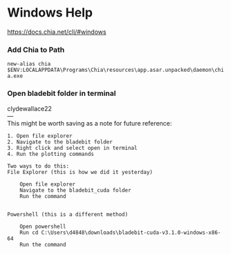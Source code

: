 # Windows Help  
https://docs.chia.net/cli/#windows  
### Add Chia to Path  
```new-alias chia $ENV:LOCALAPPDATA\Programs\Chia\resources\app.asar.unpacked\daemon\chia.exe```  
### Open bladebit folder in terminal  
clydewallace22  
 —  
This might be worth saving as a note for future reference:  
```
1. Open file explorer
2. Navigate to the bladebit folder
3. Right click and select open in terminal
4. Run the plotting commands
```  
```
Two ways to do this:
File Explorer (this is how we did it yesterday)

    Open file explorer
    Navigate to the bladebit_cuda folder
    Run the command


Powershell (this is a different method)

    Open powershell
    Run cd C:\Users\d4848\downloads\bladebit-cuda-v3.1.0-windows-x86-64
    Run the command
```  
